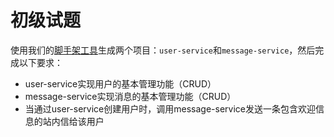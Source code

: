 # 初级试题

使用我们的[脚手架工具](../../scaffold.md)生成两个项目：`user-service`和`message-service`，然后完成以下要求：

- user-service实现用户的基本管理功能（CRUD）
- message-service实现消息的基本管理功能（CRUD）
- 当通过user-service创建用户时，调用message-service发送一条包含欢迎信息的站内信给该用户
